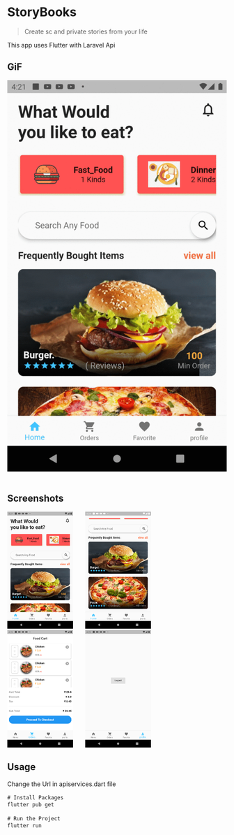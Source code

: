 # StoryBooks

> Create sc and private stories from your life

This app uses Flutter with Laravel Api 

## GiF
<img  alt="GIF" src="sc\ezgif.com-gif-maker.gif">&nbsp;
## Screenshots
<img width="30%" alt="Login Page" src="sc\Screenshot_1611874303.png">&nbsp; &nbsp;&nbsp; &nbsp;
<img width="30%" alt="Auth Page" src="sc\Screenshot_1611874492.png">&nbsp; &nbsp;&nbsp; &nbsp;
<img width="30%" alt="scStories" src="sc\Screenshot_1611874503.png">&nbsp; &nbsp;&nbsp; &nbsp;
<img width="30%" alt="ReadPage" src="sc\Screenshot_1611874514.png">&nbsp; &nbsp;&nbsp; &nbsp;

## Usage

Change the Url in apiservices.dart file 

```
# Install Packages  
flutter pub get

# Run the Project
flutter run

```